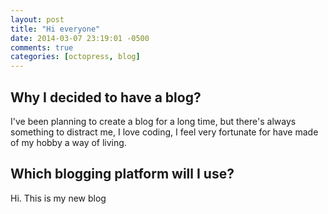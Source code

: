 ```yaml
---
layout: post
title: "Hi everyone"
date: 2014-03-07 23:19:01 -0500
comments: true
categories: [octopress, blog]
---
```



## Why I decided to have a blog?

I've been planning to create a blog for a long time, but there's always something to distract me, I love coding, I feel very fortunate for have made of my hobby a way of living.

## Which blogging platform will I use?


Hi. This is my new blog